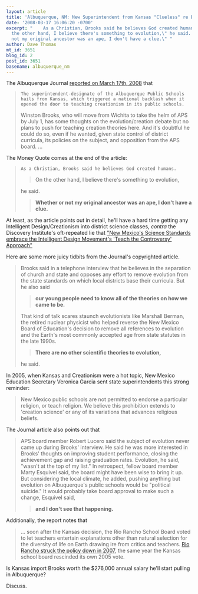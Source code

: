 ```yaml
---
layout: article
title: 'Albuquerque, NM: New Superintendent from Kansas "Clueless" re Evolution'
date: '2008-03-17 16:06:20 -0700'
excerpt: "    As a Christian, Brooks said he believes God created humans.\n        \"On
  the other hand, I believe there's something to evolution,\" he said. \"Whether or
  not my original ancestor was an ape, I don't have a clue.\" "
author: Dave Thomas
mt_id: 3651
blog_id: 2
post_id: 3651
basename: albuquerque_nm
---
```

The Albuquerque Journal [reported on March 17th, 2008](http://www.abqjournal.com/news/metro/294170metro03-17-08.htm) that 


>     The superintendent-designate of the Albuquerque Public Schools hails from Kansas, which triggered a national backlash when it opened the door to teaching creationism in its public schools.
> Winston Brooks, who will move from Wichita to take the helm of APS by July 1, has some thoughts on the evolution/creation debate­ but no plans to push for teaching creation theories here.
> And it's doubtful he could do so, even if he wanted, given state control of district curricula, its policies on the subject, and opposition from the APS board. ...

The Money Quote comes at the end of the article:


>     As a Christian, Brooks said he believes God created humans.
> 
> 
> > On the other hand, I believe there's something to evolution,
> 
>  he said. 
> 
> > **Whether or not my original ancestor was an ape, I don't have a clue.**

At least, as the article points out in detail,  he'll have a hard time getting any Intelligent Design/Creationism into district science classes, _contra_ the Discovery Institute's oft-repeated lie that ["New Mexico's Science Standards embrace the Intelligent Design Movement's 'Teach the Controversy' Approach"](http://www.nmsr.org/thelie.htm)

Here are some more juicy tidbits from the Journal's copyrighted article.


> Brooks said in a telephone interview that he believes in the separation of church and state and opposes any effort to remove evolution from the state standards on which local districts base their curricula.
> But he also said 
> 
> > **our young people need to know all of the theories on how we came to be.**
> 
>   
> That kind of talk scares staunch evolutionists like Marshall Berman, the retired nuclear physicist who helped reverse the New Mexico Board of Education's decision to remove all references to evolution and the Earth's most commonly accepted age from state statutes in the late 1990s.
> 
> 
> > **There are no other scientific theories to evolution,**
> 
>    he said.

In 2005, when Kansas and Creationism were a hot topic, New Mexico Education Secretary Veronica Garcia sent state superintendents this strong reminder:


> New Mexico public schools are not permitted to endorse a particular religion, or teach religion.  We believe this prohibition extends to 'creation science' or any of its variations that advances religious beliefs.

The Journal article also points out that 


> APS board member Robert Lucero said the subject of evolution never came up during Brooks' interview. He said he was more interested in Brooks' thoughts on improving student performance, closing the achievement gap and raising graduation rates.
> Evolution, he said, "wasn't at the top of my list."
> In retrospect, fellow board member Marty Esquivel said, the board might have been wise to bring it up. But considering the local climate, he added, pushing anything but evolution on Albuquerque's public schools would be "political suicide."
> It would probably take board approval to make such a change, Esquivel said, 
> 
> > **and I don't see that happening.**

Additionally, the report notes that 


> ... soon after the Kansas decision, the Rio Rancho School Board voted to let teachers entertain explanations other than natural selection for the diversity of life on Earth­ drawing ire from critics and teachers.
> [Rio Rancho struck the policy down in 2007](http://pandasthumb.org/archives/2007/12/game-over-in-ri.html), the same year the Kansas school board rescinded its own 2005 vote.

Is Kansas import Brooks worth the $276,000 annual salary he'll start pulling in Albuquerque?

Discuss.
